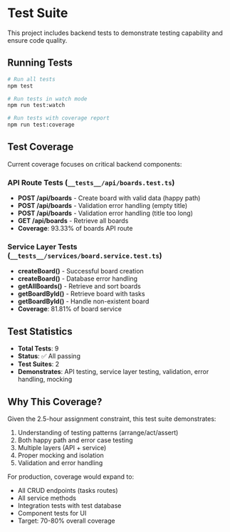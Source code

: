# Test Suite

This project includes backend tests to demonstrate testing capability and ensure code quality.

## Running Tests

```bash
# Run all tests
npm test

# Run tests in watch mode
npm run test:watch

# Run tests with coverage report
npm run test:coverage
```

## Test Coverage

Current coverage focuses on critical backend components:

### API Route Tests (`__tests__/api/boards.test.ts`)

- **POST /api/boards** - Create board with valid data (happy path)
- **POST /api/boards** - Validation error handling (empty title)
- **POST /api/boards** - Validation error handling (title too long)
- **GET /api/boards** - Retrieve all boards
- **Coverage**: 93.33% of boards API route

### Service Layer Tests (`__tests__/services/board.service.test.ts`)

- **createBoard()** - Successful board creation
- **createBoard()** - Database error handling
- **getAllBoards()** - Retrieve and sort boards
- **getBoardById()** - Retrieve board with tasks
- **getBoardById()** - Handle non-existent board
- **Coverage**: 81.81% of board service

## Test Statistics

- **Total Tests**: 9
- **Status**: ✅ All passing
- **Test Suites**: 2
- **Demonstrates**: API testing, service layer testing, validation, error handling, mocking

## Why This Coverage?

Given the 2.5-hour assignment constraint, this test suite demonstrates:

1. Understanding of testing patterns (arrange/act/assert)
2. Both happy path and error case testing
3. Multiple layers (API + service)
4. Proper mocking and isolation
5. Validation and error handling

For production, coverage would expand to:

- All CRUD endpoints (tasks routes)
- All service methods
- Integration tests with test database
- Component tests for UI
- Target: 70-80% overall coverage
